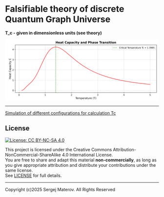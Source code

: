 # Falsifiable theory of discrete Quantum Graph Universe  
**T_c - given in dimensionless units (see theory)**  

![SimResult](Simulator/results_plot.png)

---

 
[Simulation of different configurations for calculation Tc](Simulator/)

## License
[![License: CC BY-NC-SA 4.0](https://licensebuttons.net/l/by-nc-sa/4.0/88x31.png)](https://creativecommons.org/licenses/by-nc-sa/4.0/)

This project is licensed under the Creative Commons Attribution-NonCommercial-ShareAlike 4.0 International License.  
You are free to share and adapt this material **non-commercially**, as long as you give appropriate attribution and distribute your contributions under the same license.  
See [LICENSE](LICENSE) for full details.


---
Copyright (c)2025 Sergej Materov. All Rights Reserved

